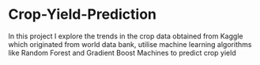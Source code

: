 # Crop-Yield-Prediction
In this project I explore the trends in the crop data obtained from Kaggle which originated from world data bank, utilise machine learning algorithms like Random Forest and Gradient Boost Machines to predict crop yield
